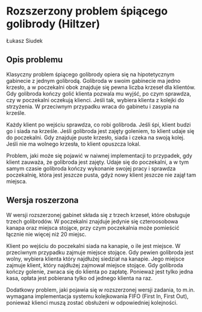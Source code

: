 # Rozszerzony problem śpiącego golibrody (Hiltzer)

Łukasz Siudek

## Opis problemu

Klasyczny problem śpiącego golibrody opiera się na hipotetycznym gabinecie z jednym golibrodą. Golibroda w swoim gabinecie ma jedno krzesło, a w poczekalni obok znajduje się pewna liczba krzeseł dla klientów. Gdy golibroda kończy golić klienta pozwala mu wyjść, po czym sprawdza, czy w poczekalni oczekują klienci. Jeśli tak, wybiera klienta z kolejki do strzyżenia. W przeciwnym przypadku wraca do gabinetu i zasypia na krześle.

Każdy klient po wejściu sprawdza, co robi golibroda. Jeśli śpi, klient budzi go i siada na krześle. Jeśli golibroda jest zajęty goleniem, to klient udaje się do poczekalni. Gdy znajduje puste krzesło, siada i czeka na swoją kolej. Jeśli nie ma wolnego krzesła, to klient opuszcza lokal.

Problem, jaki może się pojawić w naiwnej implementacji to przypadek, gdy klient zauważa, że golibroda jest zajęty. Udaje się do poczekalni, a w tym samym czasie golibroda kończy wykonanie swojej pracy i sprawdza poczekalnię, która jest jeszcze pusta, gdyż nowy klient jeszcze nie zajął tam miejsca. 

## Wersja roszerzona

W wersji rozszerzonej gabinet składa się z trzech krzeseł, które obsługuje trzech golibrodów. W poczekalni znajduje jedynie się czteroosobowa kanapa oraz miejsca stojące, przy czym poczekalnia może pomieścić łącznie nie więcej niż 20 miejsc.

Klient po wejściu do poczekalni siada na kanapie, o ile jest miejsce. W przeciwnym przypadku zajmuje miejsce stojące. Gdy pewien golibroda jest wolny, wybiera klienta który najdłużej siedział na kanapie. Jego miejsce zajmuje klient, który najdłużej zajmował miejsce stojące. Gdy golibroda kończy golenie, zwraca się do klienta po zapłatę. Ponieważ jest tylko jedna kasa, opłata jest pobierana tylko od jednego klienta na raz.

Dodatkowy problem, jaki pojawia się w rozszerzonej wersji zadania, to m.in. wymagana implementacja systemu kolejkowania FIFO (First In, First Out), ponieważ klienci muszą zostać obsłużeni w odpowiedniej kolejności.